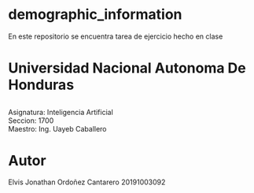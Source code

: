 # demographic_information
En este repositorio se encuentra tarea de ejercicio hecho en clase

# Universidad Nacional Autonoma De Honduras
##
Asignatura: Inteligencia Artificial       
Seccion: 1700        
Maestro: Ing. Uayeb Caballero
##

# Autor
Elvis Jonathan Ordoñez Cantarero 
20191003092
